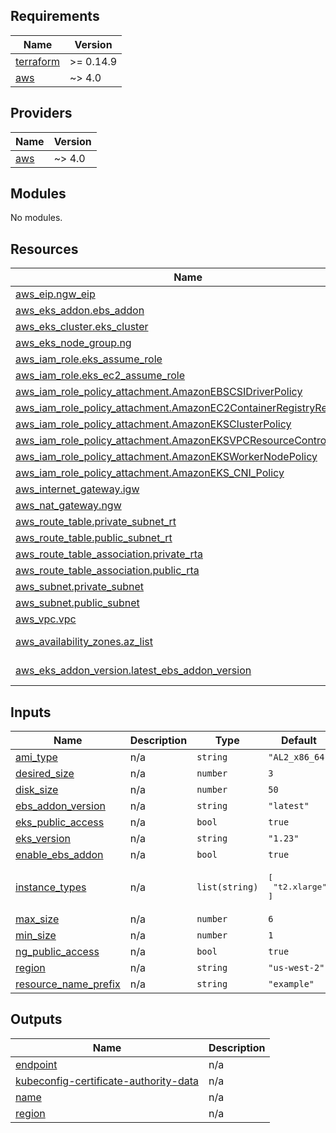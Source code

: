 <!-- BEGIN_TF_DOCS -->
## Requirements

| Name | Version |
|------|---------|
| <a name="requirement_terraform"></a> [terraform](#requirement\_terraform) | >= 0.14.9 |
| <a name="requirement_aws"></a> [aws](#requirement\_aws) | ~> 4.0 |

## Providers

| Name | Version |
|------|---------|
| <a name="provider_aws"></a> [aws](#provider\_aws) | ~> 4.0 |

## Modules

No modules.

## Resources

| Name | Type |
|------|------|
| [aws_eip.ngw_eip](https://registry.terraform.io/providers/hashicorp/aws/latest/docs/resources/eip) | resource |
| [aws_eks_addon.ebs_addon](https://registry.terraform.io/providers/hashicorp/aws/latest/docs/resources/eks_addon) | resource |
| [aws_eks_cluster.eks_cluster](https://registry.terraform.io/providers/hashicorp/aws/latest/docs/resources/eks_cluster) | resource |
| [aws_eks_node_group.ng](https://registry.terraform.io/providers/hashicorp/aws/latest/docs/resources/eks_node_group) | resource |
| [aws_iam_role.eks_assume_role](https://registry.terraform.io/providers/hashicorp/aws/latest/docs/resources/iam_role) | resource |
| [aws_iam_role.eks_ec2_assume_role](https://registry.terraform.io/providers/hashicorp/aws/latest/docs/resources/iam_role) | resource |
| [aws_iam_role_policy_attachment.AmazonEBSCSIDriverPolicy](https://registry.terraform.io/providers/hashicorp/aws/latest/docs/resources/iam_role_policy_attachment) | resource |
| [aws_iam_role_policy_attachment.AmazonEC2ContainerRegistryReadOnly](https://registry.terraform.io/providers/hashicorp/aws/latest/docs/resources/iam_role_policy_attachment) | resource |
| [aws_iam_role_policy_attachment.AmazonEKSClusterPolicy](https://registry.terraform.io/providers/hashicorp/aws/latest/docs/resources/iam_role_policy_attachment) | resource |
| [aws_iam_role_policy_attachment.AmazonEKSVPCResourceController](https://registry.terraform.io/providers/hashicorp/aws/latest/docs/resources/iam_role_policy_attachment) | resource |
| [aws_iam_role_policy_attachment.AmazonEKSWorkerNodePolicy](https://registry.terraform.io/providers/hashicorp/aws/latest/docs/resources/iam_role_policy_attachment) | resource |
| [aws_iam_role_policy_attachment.AmazonEKS_CNI_Policy](https://registry.terraform.io/providers/hashicorp/aws/latest/docs/resources/iam_role_policy_attachment) | resource |
| [aws_internet_gateway.igw](https://registry.terraform.io/providers/hashicorp/aws/latest/docs/resources/internet_gateway) | resource |
| [aws_nat_gateway.ngw](https://registry.terraform.io/providers/hashicorp/aws/latest/docs/resources/nat_gateway) | resource |
| [aws_route_table.private_subnet_rt](https://registry.terraform.io/providers/hashicorp/aws/latest/docs/resources/route_table) | resource |
| [aws_route_table.public_subnet_rt](https://registry.terraform.io/providers/hashicorp/aws/latest/docs/resources/route_table) | resource |
| [aws_route_table_association.private_rta](https://registry.terraform.io/providers/hashicorp/aws/latest/docs/resources/route_table_association) | resource |
| [aws_route_table_association.public_rta](https://registry.terraform.io/providers/hashicorp/aws/latest/docs/resources/route_table_association) | resource |
| [aws_subnet.private_subnet](https://registry.terraform.io/providers/hashicorp/aws/latest/docs/resources/subnet) | resource |
| [aws_subnet.public_subnet](https://registry.terraform.io/providers/hashicorp/aws/latest/docs/resources/subnet) | resource |
| [aws_vpc.vpc](https://registry.terraform.io/providers/hashicorp/aws/latest/docs/resources/vpc) | resource |
| [aws_availability_zones.az_list](https://registry.terraform.io/providers/hashicorp/aws/latest/docs/data-sources/availability_zones) | data source |
| [aws_eks_addon_version.latest_ebs_addon_version](https://registry.terraform.io/providers/hashicorp/aws/latest/docs/data-sources/eks_addon_version) | data source |

## Inputs

| Name | Description | Type | Default | Required |
|------|-------------|------|---------|:--------:|
| <a name="input_ami_type"></a> [ami\_type](#input\_ami\_type) | n/a | `string` | `"AL2_x86_64"` | no |
| <a name="input_desired_size"></a> [desired\_size](#input\_desired\_size) | n/a | `number` | `3` | no |
| <a name="input_disk_size"></a> [disk\_size](#input\_disk\_size) | n/a | `number` | `50` | no |
| <a name="input_ebs_addon_version"></a> [ebs\_addon\_version](#input\_ebs\_addon\_version) | n/a | `string` | `"latest"` | no |
| <a name="input_eks_public_access"></a> [eks\_public\_access](#input\_eks\_public\_access) | n/a | `bool` | `true` | no |
| <a name="input_eks_version"></a> [eks\_version](#input\_eks\_version) | n/a | `string` | `"1.23"` | no |
| <a name="input_enable_ebs_addon"></a> [enable\_ebs\_addon](#input\_enable\_ebs\_addon) | n/a | `bool` | `true` | no |
| <a name="input_instance_types"></a> [instance\_types](#input\_instance\_types) | n/a | `list(string)` | <pre>[<br>  "t2.xlarge"<br>]</pre> | no |
| <a name="input_max_size"></a> [max\_size](#input\_max\_size) | n/a | `number` | `6` | no |
| <a name="input_min_size"></a> [min\_size](#input\_min\_size) | n/a | `number` | `1` | no |
| <a name="input_ng_public_access"></a> [ng\_public\_access](#input\_ng\_public\_access) | n/a | `bool` | `true` | no |
| <a name="input_region"></a> [region](#input\_region) | n/a | `string` | `"us-west-2"` | no |
| <a name="input_resource_name_prefix"></a> [resource\_name\_prefix](#input\_resource\_name\_prefix) | n/a | `string` | `"example"` | no |

## Outputs

| Name | Description |
|------|-------------|
| <a name="output_endpoint"></a> [endpoint](#output\_endpoint) | n/a |
| <a name="output_kubeconfig-certificate-authority-data"></a> [kubeconfig-certificate-authority-data](#output\_kubeconfig-certificate-authority-data) | n/a |
| <a name="output_name"></a> [name](#output\_name) | n/a |
| <a name="output_region"></a> [region](#output\_region) | n/a |
<!-- END_TF_DOCS -->